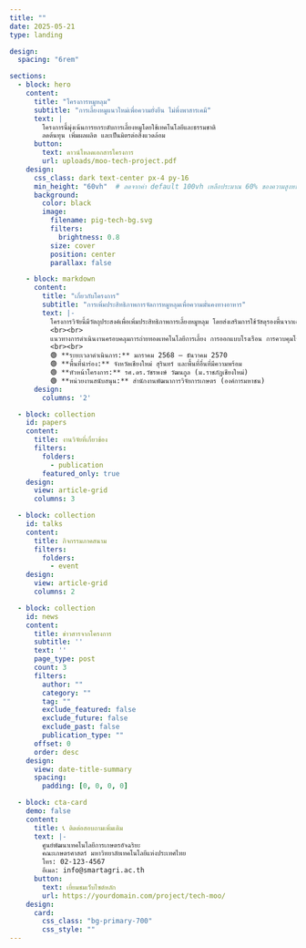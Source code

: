 ```yaml
---
title: ""
date: 2025-05-21
type: landing

design:
  spacing: "6rem"

sections:
  - block: hero
    content:
      title: "โครงการหมูหลุม"
      subtitle: "การเลี้ยงหมูแนวใหม่เพื่อความยั่งยืน ไม่พึ่งพาสารเคมี"
      text: |
        โครงการนี้มุ่งเน้นการยกระดับการเลี้ยงหมูโดยใช้เทคโนโลยีและธรรมชาติ  
        ลดต้นทุน เพิ่มผลผลิต และเป็นมิตรต่อสิ่งแวดล้อม
      button:
        text: ดาวน์โหลดเอกสารโครงการ
        url: uploads/moo-tech-project.pdf
    design:
      css_class: dark text-center px-4 py-16
      min_height: "60vh"  # ลดจากค่า default 100vh เหลือประมาณ 60% ของความสูงหน้าจอ
      background:
        color: black
        image:
          filename: pig-tech-bg.svg
          filters:
            brightness: 0.8
          size: cover
          position: center
          parallax: false

    - block: markdown
      content:
        title: "เกี่ยวกับโครงการ"
        subtitle: "การเพิ่มประสิทธิภาพการจัดการหมูหลุมเพื่อความมั่นคงทางอาหาร"
        text: |-
          โครงการวิจัยนี้มีวัตถุประสงค์เพื่อเพิ่มประสิทธิภาพการเลี้ยงหมูหลุม โดยส่งเสริมการใช้วัสดุรองพื้นจากเศษเหลือทางการเกษตร ร่วมกับจุลินทรีย์ท้องถิ่น (Indigenous Microorganism; IMO) ซึ่งช่วยในการย่อยสลายของเสีย ลดกลิ่นเหม็นในฟาร์ม และสามารถผลิตปุ๋ยหมัก           คุณภาพสูงได้  
          <br><br>
          แนวทางการดำเนินงานครอบคลุมการถ่ายทอดเทคโนโลยีการเลี้ยง การออกแบบโรงเรือน การควบคุมโรค การลดต้นทุนอาหารสัตว์ และการแปรรูปผลิตภัณฑ์จากหมูหลุม โดยเน้นการมีส่วนร่วมของเกษตรกรในพื้นที่เป้าหมาย และการพัฒนาเครือข่ายการผลิตแบบยั่งยืนผ่านระบบ           PGS (Participatory Guarantee System)
          <br><br>
          🟢 **ระยะเวลาดำเนินการ:** มกราคม 2568 – ธันวาคม 2570  
          🟢 **พื้นที่นำร่อง:** จังหวัดเชียงใหม่ สุรินทร์ และพื้นที่อื่นที่มีความพร้อม  
          🟢 **หัวหน้าโครงการ:** รศ.ดร.วัชรพงษ์ วัฒนกูล (ม.ราชภัฏเชียงใหม่)  
          🟢 **หน่วยงานสนับสนุน:** สำนักงานพัฒนาการวิจัยการเกษตร (องค์การมหาชน)
      design:
        columns: '2'

  - block: collection
    id: papers
    content:
      title: งานวิจัยที่เกี่ยวข้อง
      filters:
        folders:
          - publication
        featured_only: true
    design:
      view: article-grid
      columns: 3

  - block: collection
    id: talks
    content:
      title: กิจกรรมภาคสนาม
      filters:
        folders:
          - event
    design:
      view: article-grid
      columns: 2

  - block: collection
    id: news
    content:
      title: ข่าวสารจากโครงการ
      subtitle: ''
      text: ''
      page_type: post
      count: 3
      filters:
        author: ""
        category: ""
        tag: ""
        exclude_featured: false
        exclude_future: false
        exclude_past: false
        publication_type: ""
      offset: 0
      order: desc
    design:
      view: date-title-summary
      spacing:
        padding: [0, 0, 0, 0]

  - block: cta-card
    demo: false
    content:
      title: 📞 ติดต่อสอบถามเพิ่มเติม
      text: |-
        ศูนย์พัฒนาเทคโนโลยีการเกษตรอัจฉริยะ  
        คณะเกษตรศาสตร์ มหาวิทยาลัยเทคโนโลยีแห่งประเทศไทย  
        โทร: 02-123-4567  
        อีเมล: info@smartagri.ac.th
      button:
        text: เยี่ยมชมเว็บไซต์หลัก
        url: https://yourdomain.com/project/tech-moo/
    design:
      card:
        css_class: "bg-primary-700"
        css_style: ""
---
```

